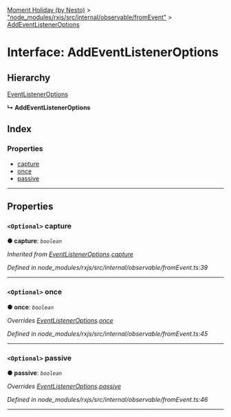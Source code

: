 [Moment Holiday (by Nesto)](../README.md) > ["node_modules/rxjs/src/internal/observable/fromEvent"](../modules/_node_modules_rxjs_src_internal_observable_fromevent_.md) > [AddEventListenerOptions](../interfaces/_node_modules_rxjs_src_internal_observable_fromevent_.addeventlisteneroptions.md)

# Interface: AddEventListenerOptions

## Hierarchy

 [EventListenerOptions](_node_modules_rxjs_src_internal_observable_fromevent_.eventlisteneroptions.md)

**↳ AddEventListenerOptions**

## Index

### Properties

* [capture](_node_modules_rxjs_src_internal_observable_fromevent_.addeventlisteneroptions.md#capture)
* [once](_node_modules_rxjs_src_internal_observable_fromevent_.addeventlisteneroptions.md#once)
* [passive](_node_modules_rxjs_src_internal_observable_fromevent_.addeventlisteneroptions.md#passive)

---

## Properties

<a id="capture"></a>

### `<Optional>` capture

**● capture**: *`boolean`*

*Inherited from [EventListenerOptions](_node_modules_rxjs_src_internal_observable_fromevent_.eventlisteneroptions.md).[capture](_node_modules_rxjs_src_internal_observable_fromevent_.eventlisteneroptions.md#capture)*

*Defined in node_modules/rxjs/src/internal/observable/fromEvent.ts:39*

___
<a id="once"></a>

### `<Optional>` once

**● once**: *`boolean`*

*Overrides [EventListenerOptions](_node_modules_rxjs_src_internal_observable_fromevent_.eventlisteneroptions.md).[once](_node_modules_rxjs_src_internal_observable_fromevent_.eventlisteneroptions.md#once)*

*Defined in node_modules/rxjs/src/internal/observable/fromEvent.ts:45*

___
<a id="passive"></a>

### `<Optional>` passive

**● passive**: *`boolean`*

*Overrides [EventListenerOptions](_node_modules_rxjs_src_internal_observable_fromevent_.eventlisteneroptions.md).[passive](_node_modules_rxjs_src_internal_observable_fromevent_.eventlisteneroptions.md#passive)*

*Defined in node_modules/rxjs/src/internal/observable/fromEvent.ts:46*

___


